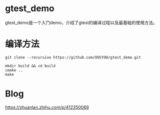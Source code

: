 # gtest_demo
gtest_demo是一个入门demo，介绍了gtest的编译过程以及最基础的使用方法。

# 编译方法

```
git clone --recursive https://github.com/OOSYOO/gtest_demo.git

mkdir build && cd build
cmake ..
make
```

# Blog
https://zhuanlan.zhihu.com/p/412350069